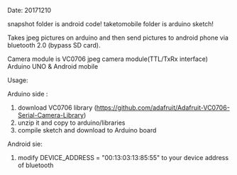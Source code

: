 
  Date: 20171210
  
  snapshot folder is android code!
  taketomobile folder is arduino sketch!

  Takes jpeg pictures on arduino and then send pictures to android phone via bluetooth 2.0 (bypass SD card).

  Camera module is VC0706 jpeg camera module(TTL/TxRx interface)
  Arduino UNO & Android mobile

  Usage:

  Arduino side :
  1. download VC0706 library (https://github.com/adafruit/Adafruit-VC0706-Serial-Camera-Library)
  2. unzip it and copy to arduino/libraries
  3. compile sketch and download to Arduino board

  Android sie:
  1. modify DEVICE_ADDRESS = "00:13:03:13:85:55" to your device address of bluetooth
  

